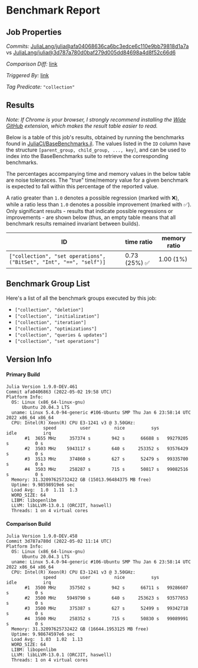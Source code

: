 # Benchmark Report

## Job Properties

*Commits:* [JuliaLang/julia@afa04068636ca6bc3edce6c110e9bb79818d1a7a](https://github.com/JuliaLang/julia/commit/afa04068636ca6bc3edce6c110e9bb79818d1a7a) vs [JuliaLang/julia@3d787a780d0baf279d005dd84698a4d8f52c66d6](https://github.com/JuliaLang/julia/commit/3d787a780d0baf279d005dd84698a4d8f52c66d6)

*Comparison Diff:* [link](https://github.com/JuliaLang/julia/compare/3d787a780d0baf279d005dd84698a4d8f52c66d6..afa04068636ca6bc3edce6c110e9bb79818d1a7a)

*Triggered By:* [link](https://github.com/JuliaLang/julia/commit/afa04068636ca6bc3edce6c110e9bb79818d1a7a#commitcomment-73183073)

*Tag Predicate:* `"collection"`

## Results

*Note: If Chrome is your browser, I strongly recommend installing the [Wide GitHub](https://chrome.google.com/webstore/detail/wide-github/kaalofacklcidaampbokdplbklpeldpj?hl=en)
extension, which makes the result table easier to read.*

Below is a table of this job's results, obtained by running the benchmarks found in
[JuliaCI/BaseBenchmarks.jl](https://github.com/JuliaCI/BaseBenchmarks.jl). The values
listed in the `ID` column have the structure `[parent_group, child_group, ..., key]`,
and can be used to index into the BaseBenchmarks suite to retrieve the corresponding
benchmarks.

The percentages accompanying time and memory values in the below table are noise tolerances. The "true"
time/memory value for a given benchmark is expected to fall within this percentage of the reported value.

A ratio greater than `1.0` denotes a possible regression (marked with :x:), while a ratio less
than `1.0` denotes a possible improvement (marked with :white_check_mark:). Only significant results - results
that indicate possible regressions or improvements - are shown below (thus, an empty table means that all
benchmark results remained invariant between builds).

| ID | time ratio | memory ratio |
|----|------------|--------------|
| `["collection", "set operations", ("BitSet", "Int", "==", "self")]` | 0.73 (25%) :white_check_mark: | 1.00 (1%)  |

## Benchmark Group List

Here's a list of all the benchmark groups executed by this job:

- `["collection", "deletion"]`
- `["collection", "initialization"]`
- `["collection", "iteration"]`
- `["collection", "optimizations"]`
- `["collection", "queries & updates"]`
- `["collection", "set operations"]`

## Version Info

#### Primary Build

```
Julia Version 1.9.0-DEV.461
Commit afa0406863 (2022-05-02 19:58 UTC)
Platform Info:
  OS: Linux (x86_64-linux-gnu)
      Ubuntu 20.04.3 LTS
  uname: Linux 5.4.0-94-generic #106-Ubuntu SMP Thu Jan 6 23:58:14 UTC 2022 x86_64 x86_64
  CPU: Intel(R) Xeon(R) CPU E3-1241 v3 @ 3.50GHz: 
              speed         user         nice          sys         idle          irq
       #1  3655 MHz     357374 s        942 s      66688 s   99279205 s          0 s
       #2  3503 MHz    5943117 s        640 s     253352 s   93576429 s          0 s
       #3  3513 MHz     374860 s        627 s      52479 s   99335700 s          0 s
       #4  3503 MHz     258287 s        715 s      50817 s   99082516 s          0 s
  Memory: 31.32097625732422 GB (15013.96484375 MB free)
  Uptime: 9.98598919e6 sec
  Load Avg:  1.0  1.11  1.3
  WORD_SIZE: 64
  LIBM: libopenlibm
  LLVM: libLLVM-13.0.1 (ORCJIT, haswell)
  Threads: 1 on 4 virtual cores

```

#### Comparison Build

```
Julia Version 1.9.0-DEV.458
Commit 3d787a780d (2022-05-02 11:14 UTC)
Platform Info:
  OS: Linux (x86_64-linux-gnu)
      Ubuntu 20.04.3 LTS
  uname: Linux 5.4.0-94-generic #106-Ubuntu SMP Thu Jan 6 23:58:14 UTC 2022 x86_64 x86_64
  CPU: Intel(R) Xeon(R) CPU E3-1241 v3 @ 3.50GHz: 
              speed         user         nice          sys         idle          irq
       #1  3500 MHz     357502 s        942 s      66711 s   99286607 s          0 s
       #2  3500 MHz    5949790 s        640 s     253623 s   93577053 s          0 s
       #3  3500 MHz     375387 s        627 s      52499 s   99342718 s          0 s
       #4  3500 MHz     258352 s        715 s      50830 s   99089991 s          0 s
  Memory: 31.32097625732422 GB (16644.1953125 MB free)
  Uptime: 9.98674597e6 sec
  Load Avg:  1.03  1.02  1.13
  WORD_SIZE: 64
  LIBM: libopenlibm
  LLVM: libLLVM-13.0.1 (ORCJIT, haswell)
  Threads: 1 on 4 virtual cores

```
